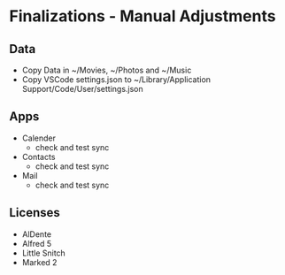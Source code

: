 # Finalizations - Manual Adjustments

## Data

- Copy Data in ~/Movies, ~/Photos and ~/Music
- Copy VSCode settings.json to ~/Library/Application Support/Code/User/settings.json

## Apps

- Calender
  - check and test sync
- Contacts
  - check and test sync
- Mail
  - check and test sync

## Licenses

- AlDente
- Alfred 5
- Little Snitch
- Marked 2
